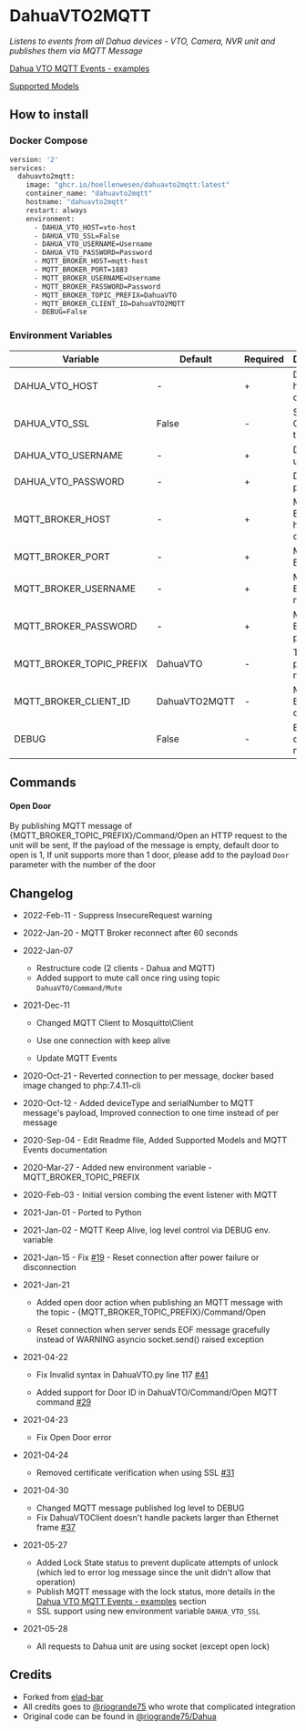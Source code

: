 # DahuaVTO2MQTT
_Listens to events from all Dahua devices - VTO, Camera, NVR unit and publishes them via MQTT Message_

[Dahua VTO MQTT Events - examples](https://github.com/Hoellenwesen/DahuaVTO2MQTT/blob/main/MQTTEvents.md)

[Supported Models](https://github.com/Hoellenwesen/DahuaVTO2MQTT/blob/main/SupportedModels.md)

## How to install
### Docker Compose
```dockerfile
version: '2'
services:
  dahuavto2mqtt:
    image: "ghcr.io/hoellenwesen/dahuavto2mqtt:latest"
    container_name: "dahuavto2mqtt"
    hostname: "dahuavto2mqtt"
    restart: always
    environment:
      - DAHUA_VTO_HOST=vto-host
      - DAHUA_VTO_SSL=False
      - DAHUA_VTO_USERNAME=Username
      - DAHUA_VTO_PASSWORD=Password
      - MQTT_BROKER_HOST=mqtt-host
      - MQTT_BROKER_PORT=1883
      - MQTT_BROKER_USERNAME=Username
      - MQTT_BROKER_PASSWORD=Password 
      - MQTT_BROKER_TOPIC_PREFIX=DahuaVTO
      - MQTT_BROKER_CLIENT_ID=DahuaVTO2MQTT
      - DEBUG=False
```

### Environment Variables
| Variable                 | Default       | Required | Description                |
|--------------------------|---------------|----------|----------------------------|
| DAHUA_VTO_HOST           | -             | +        | Dahua VTO hostname or IP   |
| DAHUA_VTO_SSL            | False         | -        | Secure Connection to VTO   |
| DAHUA_VTO_USERNAME       | -             | +        | Dahua VTO user name        |
| DAHUA_VTO_PASSWORD       | -             | +        | Dahua VTO password         |
| MQTT_BROKER_HOST         | -             | +        | MQTT Broker hostname or IP |
| MQTT_BROKER_PORT         | -             | +        | MQTT Broker port           |
| MQTT_BROKER_USERNAME     | -             | +        | MQTT Broker user name      |
| MQTT_BROKER_PASSWORD     | -             | +        | MQTT Broker password       |
| MQTT_BROKER_TOPIC_PREFIX | DahuaVTO      | -        | Topic to publish messages  |
| MQTT_BROKER_CLIENT_ID    | DahuaVTO2MQTT | -        | MQTT Broker client ID      |
| DEBUG                    | False         | -        | Enable debug log messages  |


## Commands

#### Open Door
By publishing MQTT message of {MQTT_BROKER_TOPIC_PREFIX}/Command/Open an HTTP request to the unit will be sent,
If the payload of the message is empty, default door to open is 1,
If unit supports more than 1 door, please add to the payload `Door` parameter with the number of the door 

## Changelog

* 2022-Feb-11 - Suppress InsecureRequest warning

* 2022-Jan-20 - MQTT Broker reconnect after 60 seconds

* 2022-Jan-07
  * Restructure code (2 clients - Dahua and MQTT)
  * Added support to mute call once ring using topic `DahuaVTO/Command/Mute`


* 2021-Dec-11
  
  * Changed MQTT Client to Mosquitto\Client
    
  * Use one connection with keep alive
    
  * Update MQTT Events


* 2020-Oct-21 - Reverted connection to per message, docker based image changed to php:7.4.11-cli


* 2020-Oct-12 - Added deviceType and serialNumber to MQTT message's payload, Improved connection to one time instead of per message


* 2020-Sep-04 - Edit Readme file, Added Supported Models and MQTT Events documentation


* 2020-Mar-27 - Added new environment variable - MQTT_BROKER_TOPIC_PREFIX


* 2020-Feb-03 - Initial version combing the event listener with MQTT


* 2021-Jan-01 - Ported to Python


* 2021-Jan-02 - MQTT Keep Alive, log level control via DEBUG env. variable


* 2021-Jan-15 - Fix [#19](https://github.com/elad-bar/DahuaVTO2MQTT/issues/19) - Reset connection after power failure or disconnection


* 2021-Jan-21
  * Added open door action when publishing an MQTT message with the topic - {MQTT_BROKER_TOPIC_PREFIX}/Command/Open
  
  * Reset connection when server sends EOF message gracefully instead of WARNING asyncio socket.send() raised exception


* 2021-04-22

  * Fix Invalid syntax in DahuaVTO.py line 117 [#41](https://github.com/elad-bar/DahuaVTO2MQTT/issues/41)

  * Added support for Door ID in DahuaVTO/Command/Open MQTT command [#29](https://github.com/elad-bar/DahuaVTO2MQTT/issues/29)


* 2021-04-23

  * Fix Open Door error

  
* 2021-04-24

  * Removed certificate verification when using SSL [#31](https://github.com/elad-bar/DahuaVTO2MQTT/issues/31)

  
* 2021-04-30

  * Changed MQTT message published log level to DEBUG
  * Fix DahuaVTOClient doesn't handle packets larger than Ethernet frame [#37](https://github.com/elad-bar/DahuaVTO2MQTT/issues/37)
  

* 2021-05-27
  
  * Added Lock State status to prevent duplicate attempts of unlock (which led to error log message since the unit didn't allow that operation)
  * Publish MQTT message with the lock status, more details in the [Dahua VTO MQTT Events - examples](https://github.com/Hoellenwesen/DahuaVTO2MQTT/blob/main/MQTTEvents.md) section
  * SSL support using new environment variable `DAHUA_VTO_SSL`

  
* 2021-05-28
  
  * All requests to Dahua unit are using socket (except open lock)


## Credits
- Forked from [elad-bar][source]
- All credits goes to <a href="https://github.com/riogrande75">@riogrande75</a> who wrote that complicated integration
- Original code can be found in <a href="https://github.com/riogrande75/Dahua">@riogrande75/Dahua</a>

[source]: https://gitlab.com/elad.bar/DahuaVTO2MQTT